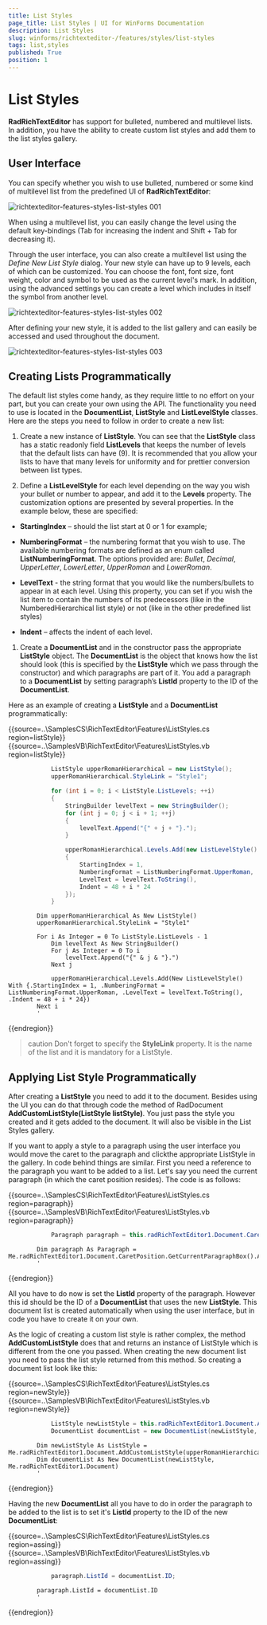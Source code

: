 ```yaml
---
title: List Styles
page_title: List Styles | UI for WinForms Documentation
description: List Styles
slug: winforms/richtexteditor-/features/styles/list-styles
tags: list,styles
published: True
position: 1
---
```


# List Styles



__RadRichTextEditor__ has support for bulleted, numbered and multilevel lists. In addition, you have the ability to create custom list styles and add them to the list styles gallery.
      

## User Interface

You can specify whether you wish to use bulleted, numbered or some kind of multilevel list from the predefined UI   of __RadRichTextEditor__:

![richtexteditor-features-styles-list-styles 001](images/richtexteditor-features-styles-list-styles001.png)

When using a multilevel list, you can easily change the level using the default key-bindings (Tab for increasing
the indent and Shift + Tab for decreasing it).
        

Through the user interface, you can also create a multilevel list using the *Define New List Style* dialog. Your new style can have up to 9 levels, each of which can be customized. You can choose the font, font size, font weight, color and symbol to be used as the current level's mark. In addition, using the advanced settings you can create a level which includes in itself the symbol from another level.

![richtexteditor-features-styles-list-styles 002](images/richtexteditor-features-styles-list-styles002.png)

After defining your new style, it is added to the list gallery and can easily be accessed and used throughout the document.

![richtexteditor-features-styles-list-styles 003](images/richtexteditor-features-styles-list-styles003.png)

## Creating Lists Programmatically

The default list styles come handy, as they require little to no effort on your part, but you can create your own using the API. The functionality you need to use is located in the __DocumentList__, __ListStyle__ and __ListLevelStyle__ classes. Here are the steps you need to follow in order to create a new list:
        

1. Create a new instance of __ListStyle__. You can see that the __ListStyle__ class has a static readonly field __ListLevels__ that keeps the number of levels that the default lists can have (9). It is recommended that you allow your lists to have that many levels for uniformity and for prettier conversion between list types.
            

1. Define a __ListLevelStyle__ for each level depending on the way you wish your bullet or number to appear, and add it to the __Levels__ property. The customization options are presented by several properties. In the example below, these are specified:
            

* __StartingIndex__ – should the list start at 0 or 1 for example;
                

* __NumberingFormat__ – the numbering format that you wish to use. The available numbering formats are defined as an enum called __ListNumberingFormat__. The options provided are: *Bullet*, *Decimal*, *UpperLetter*, *LowerLetter*, *UpperRoman* and *LowerRoman*.
                

* __LevelText__ - the string format that you would like the numbers/bullets to appear in at each level. Using this property, you can set if you wish the list item to contain the numbers of its predecessors (like in the NumberedHierarchical list style) or not (like in the other predefined list styles)
                

* __Indent__ – affects the indent of each level.
                

1. Create a __DocumentList__ and in the constructor pass the appropriate __ListStyle__ object. The __DocumentList__  is the object that knows how the list should look (this is specified by the __ListStyle__ which we pass through the constructor) and which paragraphs are part of it. You add a paragraph to a __DocumentList__ by setting paragraph’s __ListId__ property to the ID of the __DocumentList__.
            

Here as an example of creating a __ListStyle__ and a __DocumentList__ programmatically:

{{source=..\SamplesCS\RichTextEditor\Features\ListStyles.cs region=listStyle}} 
{{source=..\SamplesVB\RichTextEditor\Features\ListStyles.vb region=listStyle}} 

````C#
            ListStyle upperRomanHierarchical = new ListStyle();
            upperRomanHierarchical.StyleLink = "Style1";

            for (int i = 0; i < ListStyle.ListLevels; ++i)
            {
                StringBuilder levelText = new StringBuilder();
                for (int j = 0; j < i + 1; ++j)
                {
                    levelText.Append("{" + j + "}.");
                }

                upperRomanHierarchical.Levels.Add(new ListLevelStyle()
                {
                    StartingIndex = 1,
                    NumberingFormat = ListNumberingFormat.UpperRoman,
                    LevelText = levelText.ToString(),
                    Indent = 48 + i * 24
                });
            }
````
````VB.NET
        Dim upperRomanHierarchical As New ListStyle()
        upperRomanHierarchical.StyleLink = "Style1"

        For i As Integer = 0 To ListStyle.ListLevels - 1
            Dim levelText As New StringBuilder()
            For j As Integer = 0 To i
                levelText.Append("{" & j & "}.")
            Next j

            upperRomanHierarchical.Levels.Add(New ListLevelStyle() With {.StartingIndex = 1, .NumberingFormat = ListNumberingFormat.UpperRoman, .LevelText = levelText.ToString(), .Indent = 48 + i * 24})
        Next i
        '
````

{{endregion}} 




>caution Don't forget to specify the __StyleLink__ property. It is the name of the list and it is mandatory for a ListStyle.
>


## Applying List Style Programmatically

After creating a __ListStyle__ you need to add it to the document. Besides using the UI you can do that  through code the method of RadDocument __AddCustomListStyle(ListStyle	listStyle)__. You just pass the style you created and it gets added to the document. It will also be visible in the List Styles gallery.
        

If you want to apply a style to a paragraph using the user interface you would move the caret to the paragraph and clickthe appropriate ListStyle in the gallery. In code behind things are similar. First you need a reference to the paragraph you  want to be added to a list. Let's say you need the current paragraph (in which the caret position resides). The code is as follows:


{{source=..\SamplesCS\RichTextEditor\Features\ListStyles.cs region=paragraph}} 
{{source=..\SamplesVB\RichTextEditor\Features\ListStyles.vb region=paragraph}} 

````C#
            Paragraph paragraph = this.radRichTextEditor1.Document.CaretPosition.GetCurrentParagraphBox().AssociatedParagraph;
````
````VB.NET
        Dim paragraph As Paragraph = Me.radRichTextEditor1.Document.CaretPosition.GetCurrentParagraphBox().AssociatedParagraph
        '
````

{{endregion}} 

All you have to do now is set the __ListId__ property of the paragraph. However this id should be the ID of a __DocumentList__ that uses the new __ListStyle__. This document list is created automatically when using the user interface, but in code you have to create it on your own.
        

As the logic of creating a custom list style is rather complex, the method __AddCustomListStyle__ does that and returns an instance of ListStyle which is different from the one you passed. When creating the new document list you need to pass the list style returned from this method. So creating a document list look like this:

{{source=..\SamplesCS\RichTextEditor\Features\ListStyles.cs region=newStyle}} 
{{source=..\SamplesVB\RichTextEditor\Features\ListStyles.vb region=newStyle}} 

````C#
            ListStyle newListStyle = this.radRichTextEditor1.Document.AddCustomListStyle(upperRomanHierarchical);
            DocumentList documentList = new DocumentList(newListStyle, this.radRichTextEditor1.Document);
````
````VB.NET
        Dim newListStyle As ListStyle = Me.radRichTextEditor1.Document.AddCustomListStyle(upperRomanHierarchical)
        Dim documentList As New DocumentList(newListStyle, Me.radRichTextEditor1.Document)
        '
````

{{endregion}} 


Having the new __DocumentList__ all you have to do in order the paragraph to be added to the list is to set it's __ListId__ property to the ID of the new __DocumentList__:


{{source=..\SamplesCS\RichTextEditor\Features\ListStyles.cs region=assing}} 
{{source=..\SamplesVB\RichTextEditor\Features\ListStyles.vb region=assing}} 

````C#
            paragraph.ListId = documentList.ID;
````
````VB.NET
        paragraph.ListId = documentList.ID
        '
````

{{endregion}} 



